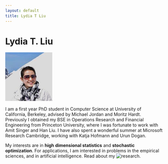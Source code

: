 ```yaml
---
layout: default
title: Lydia T Liu
---
```

	
	
# Lydia T. Liu #

<img src="img/me4.jpg" alt="Photo" class="leftside_image">

I am a first year PhD student in Computer Science at University of California, Berkeley, advised by Michael Jordan and Moritz Hardt.
			Previously I obtained my BSE in Operations Research and Financial Engineering from Princeton University, 
			where I was fortunate to work with Amit Singer and Han Liu. I have also spent a wonderful summer at Microsoft Research Cambridge, 
			working with Katja Hofmann and Urun Dogan.</p>


My interests are in <b>high dimensional statistics</b> and <b>stochastic optimization</b>. For applications,
			I am interested in problems in the empirical sciences, and in artificial intelligence. Read about my
			![research]("/projects").
	<!--<p> I am sometimes a <a href="/writing">poet</a>.</p> -->
